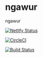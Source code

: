 ngawur
======

ngawur

[![Netlify Status](https://api.netlify.com/api/v1/badges/327b1940-8da3-479a-bb47-42962f29ecf3/deploy-status)](https://app.netlify.com/sites/ngawur/deploys)

[![CircleCI](https://circleci.com/gh/nuzulul/ngawur.svg?style=svg)](https://circleci.com/gh/nuzulul/ngawur)

[![Build Status](https://travis-ci.org/nuzulul/ngawur.svg?branch=master)](https://travis-ci.org/nuzulul/ngawur)
